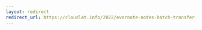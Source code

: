 ```yaml
---
layout: redirect
redirect_url: https://cloudlet.info/2022/evernote-notes-batch-transfer-to-logseq-beginner-guide
---
```

